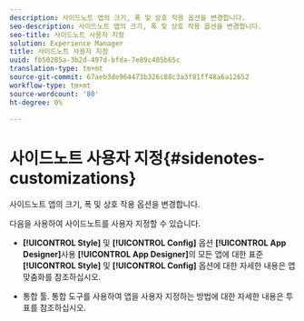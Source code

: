 ```yaml
---
description: 사이드노트 앱의 크기, 폭 및 상호 작용 옵션을 변경합니다.
seo-description: 사이드노트 앱의 크기, 폭 및 상호 작용 옵션을 변경합니다.
seo-title: 사이드노트 사용자 지정
solution: Experience Manager
title: 사이드노트 사용자 지정
uuid: fb50285a-3b2d-497d-bfda-7e89c485b65c
translation-type: tm+mt
source-git-commit: 67aeb3de964473b326c88c3a3f81ff48a6a12652
workflow-type: tm+mt
source-wordcount: '80'
ht-degree: 0%

---
```



# 사이드노트 사용자 지정{#sidenotes-customizations}

사이드노트 앱의 크기, 폭 및 상호 작용 옵션을 변경합니다.

다음을 사용하여 사이드노트를 사용자 지정할 수 있습니다.

* **[!UICONTROL Style]** 및  **[!UICONTROL Config]** 옵션  **[!UICONTROL App Designer]**&#x200B;사용 **[!UICONTROL App Designer]**&#x200B;의 모든 앱에 대한 표준 **[!UICONTROL Style]** 및 **[!UICONTROL Config]** 옵션에 대한 자세한 내용은 앱 맞춤화를 참조하십시오.

* 통합 툴. 통합 도구를 사용하여 앱을 사용자 지정하는 방법에 대한 자세한 내용은 투표를 참조하십시오.

